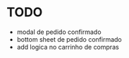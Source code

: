 # TODO
- modal de pedido confirmado
- bottom sheet de pedido confirmado
- add logica no carrinho de compras
